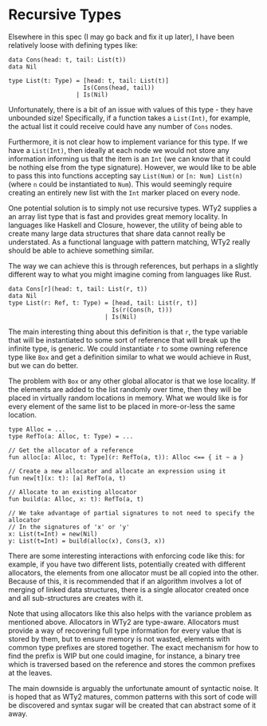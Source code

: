 # Recursive Types

Elsewhere in this spec (I may go back and fix it up later), I have been relatively loose with defining types like:

```WTy2
data Cons(head: t, tail: List(t))
data Nil

type List(t: Type) = [head: t, tail: List(t)]
                     Is(Cons(head, tail))
                   | Is(Nil)
```

Unfortunately, there is a bit of an issue with values of this type - they have unbounded size! Specifically, if a function takes a `List(Int)`, for example, the actual list it could receive could have any number of `Cons` nodes.

Furthermore, it is not clear how to implement variance for this type. If we have a `List(Int)`, then ideally at each node we would not store any information informing us that the item is an `Int` (we can know that it could be nothing else from the type signature). However, we would like to be able to pass this into functions accepting say `List(Num)` or `[n: Num] List(n)` (where `n` could be instantiated to `Num`). This would seemingly require creating an entirely new list with the `Int` marker placed on every node.

One potential solution is to simply not use recursive types. WTy2 supplies a an array list type that is fast and provides great memory locality. In languages like Haskell and Closure, however, the utility of being able to create many large data structures that share data cannot really be understated. As a functional language with pattern matching, WTy2 really should be able to achieve something similar.

The way we can achieve this is through references, but perhaps in a slightly different way to what you might imagine coming from languages like Rust.

```
data Cons[r](head: t, tail: List(r, t))
data Nil
type List(r: Ref, t: Type) = [head, tail: List(r, t)]
                             Is(r(Cons(h, t)))
                           | Is(Nil)
```

The main interesting thing about this definition is that `r`, the type variable that will be instantiated to some sort of reference that will break up the infinite type, is generic. We could instantiate `r` to some owning reference type like `Box` and get a definition similar to what we would achieve in Rust, but we can do better.

The problem with `Box` or any other global allocator is that we lose locality. If the elements are added to the list randomly over time, then they will be placed in virtually random locations in memory. What we would like is for every element of the same list to be placed in more-or-less the same location.

```
type Alloc = ...
type RefTo(a: Alloc, t: Type) = ...

// Get the allocator of a reference
fun alloc[a: Alloc, t: Type](r: RefTo(a, t)): Alloc <== { it ~ a }

// Create a new allocator and allocate an expression using it
fun new[t](x: t): [a] RefTo(a, t)

// Allocate to an existing allocator
fun build(a: Alloc, x: t): RefTo(a, t)

// We take advantage of partial signatures to not need to specify the allocator
// In the signatures of 'x' or 'y'
x: List(t=Int) = new(Nil)
y: List(t=Int) = build(alloc(x), Cons(3, x))
```

There are some interesting interactions with enforcing code like this: for example, if you have two different lists, potentially created with different allocators, the elements from one allocator must be all copied into the other. Because of this, it is recommended that if an algorithm involves a lot of merging of linked data structures, there is a single allocator created once and all sub-structures are creates with it.

Note that using allocators like this also helps with the variance problem as mentioned above. Allocators in WTy2 are type-aware. Allocators must provide a way of recovering full type information for every value that is stored by them, but to ensure memory is not wasted, elements with common type prefixes are stored together. The exact mechanism for how to find the prefix is WIP but one could imagine, for instance, a binary tree which is traversed based on the reference and stores the common prefixes at the leaves.

The main downside is arguably the unfortunate amount of syntactic noise. It is hoped that as WTy2 matures, common patterns with this sort of code will be discovered and syntax sugar will be created that can abstract some of it away.

